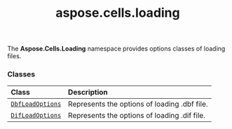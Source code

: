 ﻿---
title: aspose.cells.loading
second_title: Aspose.Cells for Python via .NET API References
description: 
type: docs
weight: 10
url: /aspose.cells.loading/
is_root: false
---

The **Aspose.Cells.Loading**  namespace provides options classes of loading files.

### Classes
| Class | Description |
| :- | :- |
| [`DbfLoadOptions`](/cells/python-net/aspose.cells.loading/dbfloadoptions) | Represents the options of loading .dbf file. |
| [`DifLoadOptions`](/cells/python-net/aspose.cells.loading/difloadoptions) | Represents the options of loading .dif file. |


